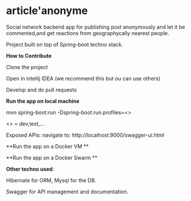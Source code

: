 # article'anonyme

Social network backend app for publishing post anonymously and let it be commented,and get reactions from geographycally nearest people.

Project built on top of Spring-boot techno stack.

**How to Contribute**

Clone the project

Open in intellij IDEA (we recommend this but ou can use others)

Develop and do pull requests

**Run the app on local machine**

mvn spring-boot:run -Dspring-boot.run.profiles=<<profile>>
  
<<profile>> = dev,test,...
 
Exposed APIs: navigate to: http://localhost:9000/swagger-ui.html
 
**Run the app on a Docker VM **

**Run the app on a Docker Swarm **




**Other techno used**: 

Hibernate for ORM, Mysql for the DB.

Swagger for API management and documentation.




